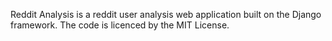 Reddit Analysis is a reddit user analysis web application built on the Django framework. The code is licenced by the MIT License.   
